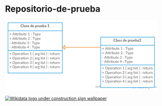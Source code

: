 # Repositorio-de-prueba

![Diagrama UML](https://github.com/acominf/Repositorio-de-prueba/blob/master/imagenes/diagramaUML.png)

<a title="By Thiemo Mättig (WMDE) (This file was derived from:  Wikidata-logo-en.svg) [Public domain], via Wikimedia Commons" href="https://commons.wikimedia.org/wiki/File%3AWikidata_logo_under_construction_sign_wallpaper.png"><img width="512" alt="Wikidata logo under construction sign wallpaper" src="https://upload.wikimedia.org/wikipedia/commons/thumb/7/70/Wikidata_logo_under_construction_sign_wallpaper.png/512px-Wikidata_logo_under_construction_sign_wallpaper.png"/></a>
